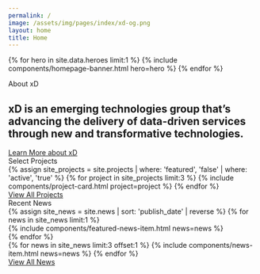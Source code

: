 ```yaml
---
permalink: /
image: /assets/img/pages/index/xd-og.png
layout: home
title: Home
---
```


{% for hero in site.data.heroes limit:1 %}
  {% include components/homepage-banner.html hero=hero %}
{% endfor %}

<section class="mission">
  <div class="grid-container">
    <div class="breadcrumb">About xD</div>
    <h2>
      xD is an emerging technologies group that’s advancing the delivery of
      data-driven services through new and transformative technologies.
    </h2>
    <a class="square-link" href="{{ site.baseurl }}/about">Learn More<span class="visually-hidden"> about xD</span></a>
  </div>
</section>

<section class="projects">
  <div class="grid-container">
    <div class="breadcrumb">Select Projects</div>
    <div class="grid-row grid-gap-lg">
      {% assign site_projects = site.projects | where: 'featured', 'false' | where: 'active', 'true' %}
      {% for project in site_projects limit:3 %}
        {% include components/project-card.html project=project %}
      {% endfor %}
    </div>
    <a class="usa-button usa-button-black" href="{{ site.baseurl }}/projects">View All Projects</a>
  </div>
</section>

<section class="news">
  <div class="grid-container">
    <div class="breadcrumb">Recent News</div>
    <div class="grid-row grid-gap-lg home-news-items">
      {% assign site_news = site.news | sort: 'publish_date' | reverse %}
      {% for news in site_news limit:1 %}
        <div class="col-12 tablet:grid-col-6 featured-news-col">
          {% include components/featured-news-item.html news=news %}
        </div>
      {% endfor %}
      <div class="col-12 tablet:grid-col-6 additional-news-items">
        {% for news in site_news limit:3 offset:1 %}
          {% include components/news-item.html news=news %}
        {% endfor %}
      </div>
    </div>
    <a class="usa-button usa-button-black all-news-button" href="{{ site.baseurl }}/news">View All News</a>
  </div>
</section>
